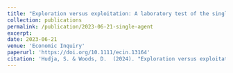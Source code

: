 ```yaml
---
title: "Exploration versus exploitation: A laboratory test of the single-agent exponential bandit model"
collection: publications
permalink: /publication/2023-06-21-single-agent
excerpt:
date: 2023-06-21
venue: 'Economic Inquiry'
paperurl: 'https://doi.org/10.1111/ecin.13164'
citation: 'Hudja, S. & Woods, D.  (2024). "Exploration versus exploitation: A laboratory test of the single-agent exponential bandit model." <i>Economic Inquiry</i>.'
---
```

